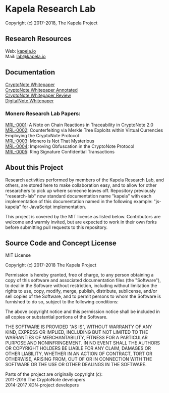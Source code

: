 # Kapela Research Lab

Copyright (c) 2017-2018, The Kapela Project

## Research Resources

Web: [kapela.io](http://kapela.io)  
Mail: [lab@kapela.io](mailto:lab@kapela.io)  

## Documentation
[CryptoNote Whitepaper](whitepaper/cryptonote_whitepaper.pdf)<br>
[CryptoNote Whitepaper Annotated](whitepaper/cryptonote_whitepaper_annotated.pdf)<br>
[CryptoNote Whitepaper Review](whitepaper/cryptonote_whitepaper_review.pdf)<br>
[DigitalNote Whitepaper](whitepaper/digitalnote_whitepaper.pdf)

### Monero Research Lab Papers: <br>
[MRL-0001](https://lab.getmonero.org/pubs/MRL-0001.pdf): A Note on Chain Reactions in Traceability in CryptoNote 2.0 <br>
[MRL-0002](https://lab.getmonero.org/pubs/MRL-0002.pdf): Counterfeiting via Merkle Tree Exploits within Virtual Currencies Employing the CryptoNote Protocol <br>
[MRL-0003](https://lab.getmonero.org/pubs/MRL-0003.pdf): Monero is Not That Mysterious <br>
[MRL-0004](https://lab.getmonero.org/pubs/MRL-0004.pdf): Improving Obfuscation in the CryptoNote Protocol <br>
[MRL-0005](https://lab.getmonero.org/pubs/MRL-0005.pdf): Ring Signature Confidential Transactions <br>

## About this Project

Research activities performed by members of the Kapela Research Lab, and others, are stored here to make collaboration easy, and to allow for other researchers to pick up where someone leaves off. Repository previously "research-lab" now standard documentation name "kapela" with each implementation of this documentation named in the following example: "js-kapela" for JavaScript implementation. 

This project is covered by the MIT license as listed below. Contributors are welcome and warmly invited, but are expected to work in their own forks before submitting pull requests to this repository.

## Source Code and Concept License

MIT License

Copyright (c) 2017-2018 The Kapela Project

Permission is hereby granted, free of charge, to any person obtaining a copy of this software and associated documentation files (the "Software"), to deal in the Software without restriction, including without limitation the rights to use, copy, modify, merge, publish, distribute, sublicense, and/or sell copies of the Software, and to permit persons to whom the Software is furnished to do so, subject to the following conditions:

The above copyright notice and this permission notice shall be included in all copies or substantial portions of the Software.

THE SOFTWARE IS PROVIDED "AS IS", WITHOUT WARRANTY OF ANY KIND, EXPRESS OR IMPLIED, INCLUDING BUT NOT LIMITED TO THE WARRANTIES OF MERCHANTABILITY, FITNESS FOR A PARTICULAR PURPOSE AND NONINFRINGEMENT. IN NO EVENT SHALL THE AUTHORS OR COPYRIGHT HOLDERS BE LIABLE FOR ANY CLAIM, DAMAGES OR OTHER LIABILITY, WHETHER IN AN ACTION OF CONTRACT, TORT OR OTHERWISE, ARISING FROM, OUT OF OR IN CONNECTION WITH THE SOFTWARE OR THE USE OR OTHER DEALINGS IN THE SOFTWARE.

Parts of the project are originally copyright (c):  
2011-2016 The CryptoNote developers  
2014-2017 XDN-project developers  
